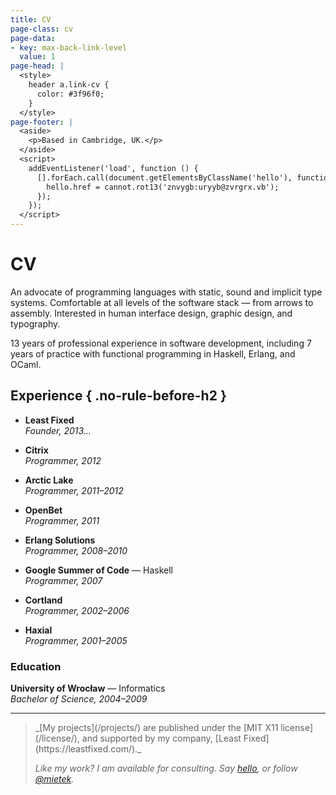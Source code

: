 ```yaml
---
title: CV
page-class: cv
page-data:
- key: max-back-link-level
  value: 1
page-head: |
  <style>
    header a.link-cv {
      color: #3f96f0;
    }
  </style>
page-footer: |
  <aside>
    <p>Based in Cambridge, UK.</p>
  </aside>
  <script>
    addEventListener('load', function () {
      [].forEach.call(document.getElementsByClassName('hello'), function (hello) {
        hello.href = cannot.rot13('znvygb:uryyb@zvrgrx.vb');
      });
    });
  </script>
---
```



CV
==

An advocate of programming languages with static, sound and implicit type systems.  Comfortable at all levels of the software stack — from arrows to assembly.  Interested in human interface design, graphic design, and typography.

13 years of professional experience in software development, including 7 years of practice with functional programming in Haskell, Erlang, and OCaml.


Experience { .no-rule-before-h2 }
----------

- **Least Fixed**\
  _Founder, 2013…_

- **Citrix**\
  _Programmer, 2012_

- **Arctic Lake**\
  _Programmer, 2011–2012_

- **OpenBet**\
  _Programmer, 2011_

- **Erlang Solutions**\
  _Programmer, 2008–2010_

- **Google Summer of Code** — Haskell\
  _Programmer, 2007_

- **Cortland**\
  _Programmer, 2002–2006_

- **Haxial**\
  _Programmer, 2001–2005_


### Education

**University of Wrocław** — Informatics\
_Bachelor of Science, 2004–2009_


---

<div class="aside-like">
<a class="face mietek" href="https://mietek.io/"></a>
<blockquote>_[My projects](/projects/) are published under the [MIT X11 license](/license/), and supported by my company, [Least Fixed](https://leastfixed.com/)._

_Like my work?  I am available for consulting.  Say <a class="hello" href="">hello</a>, or follow <a href="https://twitter.com/mietek">@mietek</a>._
</blockquote>
</div>

